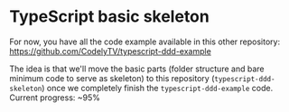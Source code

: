 # TypeScript basic skeleton

For now, you have all the code example available in this other repository: https://github.com/CodelyTV/typescript-ddd-example

The idea is that we'll move the basic parts (folder structure and bare minimum code to serve as skeleton) to this repository (`typescript-ddd-skeleton`) once we completely finish the `typescript-ddd-example` code. Current progress: ~95%

